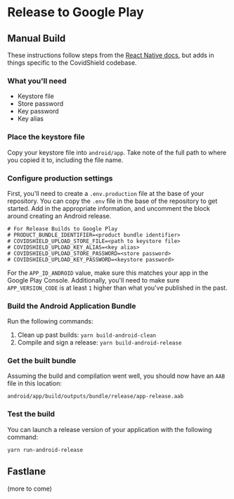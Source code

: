 # Release to Google Play

## Manual Build

These instructions follow steps from the [React Native docs](https://reactnative.dev/docs/signed-apk-android.html), but adds in things specific to the CovidShield codebase.

### What you'll need

- Keystore file
- Store password
- Key password
- Key alias

### Place the keystore file

Copy your keystore file into `android/app`. Take note of the full path to where you copied it to, including the file name.

### Configure production settings

First, you'll need to create a `.env.production` file at the base of your repository. You can copy the `.env` file in the base of the repository to get started. Add in the appropriate information, and uncomment the block around creating an Android release.

```
# For Release Builds to Google Play
# PRODUCT_BUNDLE_IDENTIFIER=<product bundle identifier>
# COVIDSHIELD_UPLOAD_STORE_FILE=<path to keystore file>
# COVIDSHIELD_UPLOAD_KEY_ALIAS=<key alias>
# COVIDSHIELD_UPLOAD_STORE_PASSWORD=<store password>
# COVIDSHIELD_UPLOAD_KEY_PASSWORD=<keystore password>
```

For the `APP_ID_ANDROID` value, make sure this matches your app in the Google Play Console. Additionally, you'll need to make sure `APP_VERSION_CODE` is at least `1` higher than what you've published in the past.

### Build the Android Application Bundle

Run the following commands:

1. Clean up past builds: `yarn build-android-clean`
1. Compile and sign a release: `yarn build-android-release`

### Get the built bundle

Assuming the build and compilation went well, you should now have an `AAB` file in this location:

`android/app/build/outputs/bundle/release/app-release.aab`

### Test the build

You can launch a release version of your application with the following command:

```
yarn run-android-release
```


## Fastlane

(more to come)
